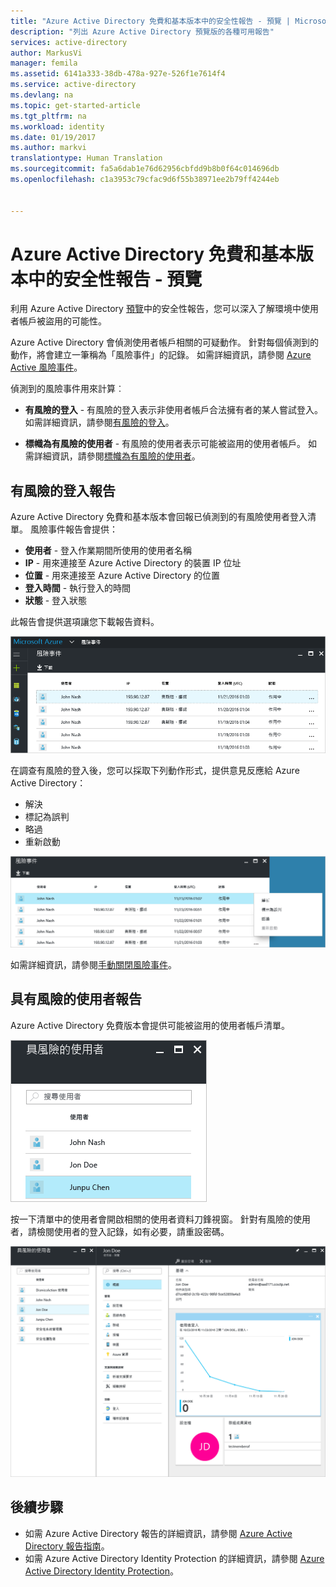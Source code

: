 ```yaml
---
title: "Azure Active Directory 免費和基本版本中的安全性報告 - 預覽 | Microsoft Docs"
description: "列出 Azure Active Directory 預覽版的各種可用報告"
services: active-directory
author: MarkusVi
manager: femila
ms.assetid: 6141a333-38db-478a-927e-526f1e7614f4
ms.service: active-directory
ms.devlang: na
ms.topic: get-started-article
ms.tgt_pltfrm: na
ms.workload: identity
ms.date: 01/19/2017
ms.author: markvi
translationtype: Human Translation
ms.sourcegitcommit: fa5a6dab1e76d62956cbfdd9b8b0f64c014696db
ms.openlocfilehash: c1a3953c79cfac9d6f55b38971ee2b79ff4244eb


---
```

# <a name="security-reporting-in-the-azure-active-directory-free-and-basic-edition---preview"></a>Azure Active Directory 免費和基本版本中的安全性報告 - 預覽

利用 Azure Active Directory [預覽](active-directory-preview-explainer.md)中的安全性報告，您可以深入了解環境中使用者帳戶被盜用的可能性。 

Azure Active Directory 會偵測使用者帳戶相關的可疑動作。 針對每個偵測到的動作，將會建立一筆稱為「風險事件」的記錄。 如需詳細資訊，請參閱 [Azure Active 風險事件](active-directory-identity-protection-risk-events.md)。 

偵測到的風險事件用來計算︰

- **有風險的登入** - 有風險的登入表示非使用者帳戶合法擁有者的某人嘗試登入。 如需詳細資訊，請參閱[有風險的登入](active-directory-identityprotection.md#risky-sign-ins)。 

- **標幟為有風險的使用者** - 有風險的使用者表示可能被盜用的使用者帳戶。 如需詳細資訊，請參閱[標幟為有風險的使用者](active-directory-identityprotection.md#users-flagged-for-risk)。  


## <a name="risky-sign-ins-report"></a>有風險的登入報告

Azure Active Directory 免費和基本版本會回報已偵測到的有風險使用者登入清單。 風險事件報告會提供：

- **使用者** - 登入作業期間所使用的使用者名稱
- **IP** - 用來連接至 Azure Active Directory 的裝置 IP 位址
- **位置** - 用來連接至 Azure Active Directory 的位置
- **登入時間** - 執行登入的時間
- **狀態** - 登入狀態

此報告會提供選項讓您下載報告資料。

![報告](./media/active-directory-reporting-security-azure-portal-free-basic/01.png)

在調查有風險的登入後，您可以採取下列動作形式，提供意見反應給 Azure Active Directory：

- 解決
- 標記為誤判
- 略過
- 重新啟動

![報告](./media/active-directory-reporting-security-azure-portal-free-basic/21.png)

如需詳細資訊，請參閱[手動關閉風險事件](active-directory-identityprotection.md#closing-risk-events-manually)。


## <a name="users-at-risk-report"></a>具有風險的使用者報告

Azure Active Directory 免費版本會提供可能被盜用的使用者帳戶清單。 


![報告](./media/active-directory-reporting-security-azure-portal-free-basic/03.png)

按一下清單中的使用者會開啟相關的使用者資料刀鋒視窗。
針對有風險的使用者，請檢閱使用者的登入記錄，如有必要，請重設密碼。

![報告](./media/active-directory-reporting-security-azure-portal-free-basic/46.png)



## <a name="next-steps"></a>後續步驟

- 如需 Azure Active Directory 報告的詳細資訊，請參閱 [Azure Active Directory 報告指南](active-directory-reporting-guide.md)。
- 如需 Azure Active Directory Identity Protection 的詳細資訊，請參閱 [Azure Active Directory Identity Protection](active-directory-identityprotection.md)。




<!--HONumber=Jan17_HO3-->


